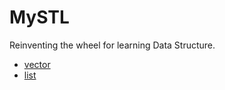 # MySTL
Reinventing the wheel for learning Data Structure.
- [vector](https://github.com/LEXSSAMA/MySTL/tree/uncompleted/vector)<br>
- [list](https://github.com/LEXSSAMA/MySTL/tree/uncompleted/list)<br>
